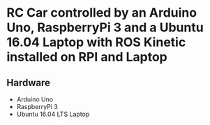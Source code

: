 # RC Car controlled by an Arduino Uno, RaspberryPi 3 and a Ubuntu 16.04 Laptop with ROS Kinetic installed on RPI and Laptop

## Hardware
- Arduino Uno
- RaspberryPi 3
- Ubuntu 16.04 LTS Laptop

